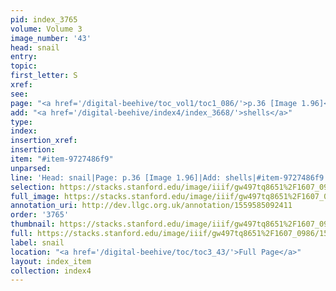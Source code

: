 ```yaml
---
pid: index_3765
volume: Volume 3
image_number: '43'
head: snail
entry: 
topic: 
first_letter: S
xref: 
see: 
page: "<a href='/digital-beehive/toc_vol1/toc1_086/'>p.36 [Image 1.96]</a>"
add: "<a href='/digital-beehive/index4/index_3668/'>shells</a>"
type: 
index: 
insertion_xref: 
insertion: 
item: "#item-9727486f9"
unparsed: 
line: 'Head: snail|Page: p.36 [Image 1.96]|Add: shells|#item-9727486f9'
selection: https://stacks.stanford.edu/image/iiif/gw497tq8651%2F1607_0986/1559,513,521,175/full/0/default.jpg
full_image: https://stacks.stanford.edu/image/iiif/gw497tq8651%2F1607_0986/full/full/0/default.jpg
annotation_uri: http://dev.llgc.org.uk/annotation/1559585092411
order: '3765'
thumbnail: https://stacks.stanford.edu/image/iiif/gw497tq8651%2F1607_0986/1559,513,521,175/150,/0/default.jpg
full: https://stacks.stanford.edu/image/iiif/gw497tq8651%2F1607_0986/1559,513,521,175/full/0/default.jpg
label: snail
location: "<a href='/digital-beehive/toc/toc3_43/'>Full Page</a>"
layout: index_item
collection: index4
---
```

